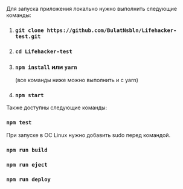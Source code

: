 Для запуска приложения локально нужно выполнить следующие команды:

1. ### `git clone https://github.com/BulatNsbln/Lifehacker-test.git`
2. ### `cd Lifehacker-test`
3. ### `npm install` или `yarn` 
   (все команды ниже можно выполнить и c yarn)
4. ### `npm start`

Также доступны следующие команды: 

### `npm test`

При запуске в ОС Linux нужно добавить sudo перед командой. 

### `npm run build`

### `npm run eject`

### `npm run deploy`



 
